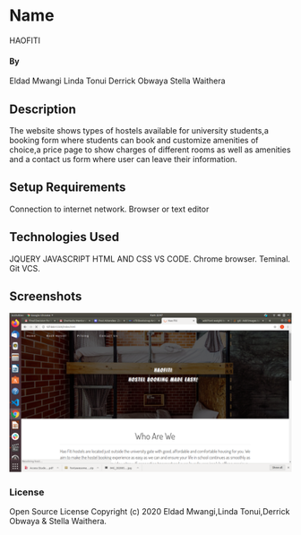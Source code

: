 # Name
HAOFITI

#### By 
Eldad Mwangi
Linda Tonui
Derrick Obwaya
Stella Waithera


## Description
The website shows types of hostels available for university students,a booking form where students can book and customize amenities of choice,a price page to show charges of different rooms as well as amenities and a contact us form where user can leave their information.

## Setup Requirements
Connection to internet network.
Browser or text editor


## Technologies Used
JQUERY
JAVASCRIPT
HTML AND CSS
VS CODE.
Chrome browser.
Teminal.
Git VCS.

## Screenshots
![homepage screenshot](\images\readme.png)


### License
Open Source License
Copyright (c) 2020  Eldad Mwangi,Linda Tonui,Derrick Obwaya & Stella Waithera.